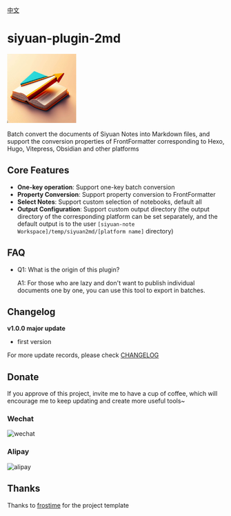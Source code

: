 [中文](README_zh_CN.md)

# siyuan-plugin-2md

<img src="./icon.png" width="160" height="160" alt="icon">

Batch convert the documents of Siyuan Notes into Markdown files, and support the conversion properties of FrontFormatter corresponding to Hexo, Hugo, Vitepress, Obsidian and other platforms

## Core Features

- **One-key operation**: Support one-key batch conversion
- **Property Conversion**: Support property conversion to FrontFormatter
- **Select Notes**: Support custom selection of notebooks, default all
- **Output Configuration**: Support custom output directory (the output directory of the corresponding platform can be set separately, and the default output is to the user `[siyuan-note Workspace]/temp/siyuan2md/[platform name]` directory)

## FAQ

* Q1: What is the origin of this plugin?

  A1: For those who are lazy and don't want to publish individual documents one by one, you can use this tool to export in batches.

## Changelog

**v1.0.0 major update**

- first version

For more update records, please check [CHANGELOG](https://github.com/terwer/siyuan-plugin-2md/blob/main/CHANGELOG.md)

## Donate

If you approve of this project, invite me to have a cup of coffee, which will encourage me to keep updating and create
more useful tools~

### Wechat

<div>
<img src="https://static-rs-terwer.oss-cn-beijing.aliyuncs.com/donate/wechat.jpg" alt="wechat" style="width:280px;height:375px;" />
</div>

### Alipay

<div>
<img src="https://static-rs-terwer.oss-cn-beijing.aliyuncs.com/donate/alipay.jpg" alt="alipay" style="width:280px;height:375px;" />
</div>

## Thanks

Thanks to [frostime](https://github.com/siyuan-note/plugin-sample-vite-svelte) for the project template